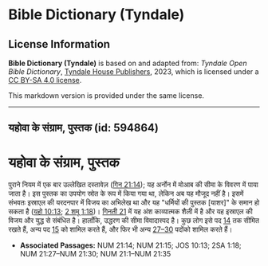 # Bible Dictionary (Tyndale)

## License Information

**Bible Dictionary (Tyndale)** is based on and adapted from: _Tyndale Open Bible Dictionary_, [Tyndale House Publishers](https://tyndaleopenresources.com/), 2023, which is licensed under a [CC BY-SA 4.0 license](https://creativecommons.org/licenses/by-sa/4.0/legalcode.en).

This markdown version is provided under the same license.



--------------------------------

## यहोवा के संग्राम, पुस्तक (id: 594864)

यहोवा के संग्राम, पुस्तक
========================

पुराने नियम में एक बार उल्लेखित दस्तावेज़ ([गिन 21:14](https://ref.ly/Num21:14)); यह अर्नोन में मोआब की सीमा के विवरण में पाया जाता है। इस पुस्तक का उपयोग स्रोत के रूप में किया गया था, लेकिन अब यह मौजूद नहीं है। इसमें संभवतः इस्राएल की यरदनपार में विजय का अभिलेख था और यह "धर्मियों की पुस्तक \[याशर]" के समान हो सकता है ([यहो 10:13](https://ref.ly/Josh10:13); [2 शमू 1:18](https://ref.ly/2Sam1:18))। [गिनती 21](https://ref.ly/Num21:1-Num21:35) में यह अंश काव्यात्मक शैली में है और यह इस्राएल की विजय और युद्ध से संबंधित है। हालाँकि, उद्धरण की सीमा विवादास्पद है। कुछ लोग इसे पद [14](https://ref.ly/Num21:14) तक सीमित रखते हैं, अन्य पद [15](https://ref.ly/Num21:15) को शामिल करते हैं, और फिर भी अन्य [27–30](https://ref.ly/Num21:27-Num21:30) पदोंको शामिल करते हैं।

* **Associated Passages:** NUM 21:14; NUM 21:15; JOS 10:13; 2SA 1:18; NUM 21:27–NUM 21:30; NUM 21:1–NUM 21:35

